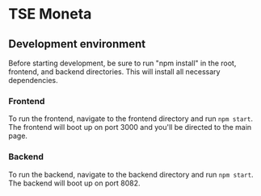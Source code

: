 # TSE Moneta
## Development environment

Before starting development, be sure to run "npm install" in the root, frontend, and backend directories. This will install all necessary dependencies. 

### Frontend

To run the frontend, navigate to the frontend directory and run ```npm start```. The frontend will boot up on port 3000 and you'll be directed to the main page.

### Backend

To run the backend, navigate to the backend directory and run ```npm start```. The backend will boot up on port 8082.
